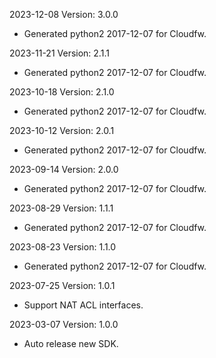 2023-12-08 Version: 3.0.0
- Generated python2 2017-12-07 for Cloudfw.

2023-11-21 Version: 2.1.1
- Generated python2 2017-12-07 for Cloudfw.

2023-10-18 Version: 2.1.0
- Generated python2 2017-12-07 for Cloudfw.

2023-10-12 Version: 2.0.1
- Generated python2 2017-12-07 for Cloudfw.

2023-09-14 Version: 2.0.0
- Generated python2 2017-12-07 for Cloudfw.

2023-08-29 Version: 1.1.1
- Generated python2 2017-12-07 for Cloudfw.

2023-08-23 Version: 1.1.0
- Generated python2 2017-12-07 for Cloudfw.

2023-07-25 Version: 1.0.1
- Support NAT ACL interfaces.

2023-03-07 Version: 1.0.0
- Auto release new SDK.

